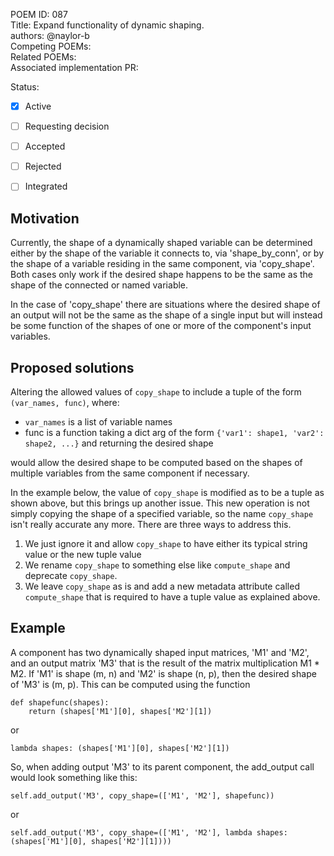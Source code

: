POEM ID: 087  
Title: Expand functionality of dynamic shaping.  
authors: @naylor-b  
Competing POEMs:  
Related POEMs:  
Associated implementation PR: 

Status:

- [x] Active
- [ ] Requesting decision
- [ ] Accepted
- [ ] Rejected
- [ ] Integrated


## Motivation

Currently, the shape of a dynamically shaped variable can be determined either by the shape of
the variable it connects to, via 'shape_by_conn', or by the shape of a variable residing in the
same component, via 'copy_shape'.  Both cases only work if the desired shape happens to be the
same as the shape of the connected or named variable.

In the case of 'copy_shape' there are situations where the desired shape of an output will not
be the same as the shape of a single input but will instead be some function of the shapes of 
one or more of the component's input variables.


## Proposed solutions

Altering the allowed values of `copy_shape` to include a tuple of the form 
`(var_names, func)`, where:

- `var_names` is a list of variable names
- func is a function taking a dict arg of the form `{'var1': shape1, 'var2': shape2, ...}` 
and returning the desired shape


would allow the desired shape to be computed based on the shapes of multiple variables from 
the same component if necessary.


In the example below, the value of `copy_shape` is modified as to be a tuple as shown above, but
this brings up another issue.  This new operation is not simply copying the shape of a specified
variable, so the name `copy_shape` isn't really accurate any more.  There are three ways to address
this.

1) We just ignore it and allow `copy_shape` to have either its typical string value or the new tuple
value
2) We rename `copy_shape` to something else like `compute_shape` and deprecate `copy_shape`.
3) We leave `copy_shape` as is and add a new metadata attribute called `compute_shape` that is
required to have a tuple value as explained above.


## Example

A component has two dynamically shaped input matrices, 'M1' and 'M2', and an output matrix 'M3'
that is the result of the matrix multiplication M1 * M2.  If 'M1' is shape (m, n) and 'M2' is
shape (n, p), then the desired shape of 'M3' is (m, p).  This can be computed using the function

```
def shapefunc(shapes):
    return (shapes['M1'][0], shapes['M2'][1])
```

or 

```
lambda shapes: (shapes['M1'][0], shapes['M2'][1])
```


So, when adding output 'M3' to its parent component, the add_output call would look something
like this:

```
self.add_output('M3', copy_shape=(['M1', 'M2'], shapefunc))
```

or

```
self.add_output('M3', copy_shape=(['M1', 'M2'], lambda shapes: (shapes['M1'][0], shapes['M2'][1])))
```
